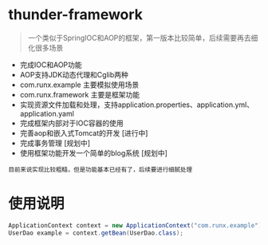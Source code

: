 # thunder-framework
> 一个类似于SpringIOC和AOP的框架，第一版本比较简单，后续需要再去细化很多场景
* 完成IOC和AOP功能
* AOP支持JDK动态代理和Cglib两种
* com.runx.example 主要模拟使用场景
* com.runx.framework 主要是框架功能
* 实现资源文件加载和处理，支持application.properties、application.yml、application.yaml
* 完成框架内部对于IOC容器的使用
* 完善aop和嵌入式Tomcat的开发 [进行中]
* 完成事务管理 [规划中]
* 使用框架功能开发一个简单的blog系统 [规划中]
``` text
目前来说实现比较粗糙，但是功能基本已经有了，后续要进行细腻处理
```
# 使用说明
``` java
ApplicationContext context = new ApplicationContext("com.runx.example");
UserDao example = context.getBean(UserDao.class);
```
